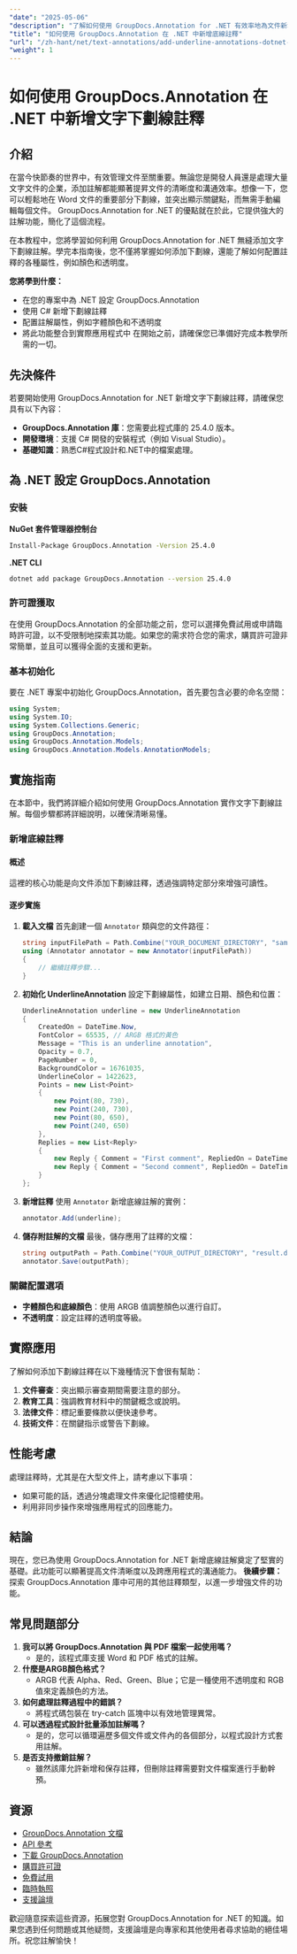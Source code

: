 ```yaml
---
"date": "2025-05-06"
"description": "了解如何使用 GroupDocs.Annotation for .NET 有效率地為文件新增底線註解。輕鬆提昇文件清晰度和溝通能力。"
"title": "如何使用 GroupDocs.Annotation 在 .NET 中新增底線註釋"
"url": "/zh-hant/net/text-annotations/add-underline-annotations-dotnet-groupdocs/"
"weight": 1
---
```


# 如何使用 GroupDocs.Annotation 在 .NET 中新增文字下劃線註釋
## 介紹
在當今快節奏的世界中，有效管理文件至關重要。無論您是開發人員還是處理大量文字文件的企業，添加註解都能顯著提昇文件的清晰度和溝通效率。想像一下，您可以輕鬆地在 Word 文件的重要部分下劃線，並突出顯示關鍵點，而無需手動編輯每個文件。 GroupDocs.Annotation for .NET 的優點就在於此，它提供強大的註解功能，簡化了這個流程。

在本教程中，您將學習如何利用 GroupDocs.Annotation for .NET 無縫添加文字下劃線註解。學完本指南後，您不僅將掌握如何添加下劃線，還能了解如何配置註釋的各種屬性，例如顏色和透明度。

**您將學到什麼：**
- 在您的專案中為 .NET 設定 GroupDocs.Annotation
- 使用 C# 新增下劃線註釋
- 配置註解屬性，例如字體顏色和不透明度
- 將此功能整合到實際應用程式中
在開始之前，請確保您已準備好完成本教學所需的一切。
## 先決條件
若要開始使用 GroupDocs.Annotation for .NET 新增文字下劃線註釋，請確保您具有以下內容：
- **GroupDocs.Annotation 庫**：您需要此程式庫的 25.4.0 版本。
- **開發環境**：支援 C# 開發的安裝程式（例如 Visual Studio）。
- **基礎知識**：熟悉C#程式設計和.NET中的檔案處理。
## 為 .NET 設定 GroupDocs.Annotation
### 安裝
**NuGet 套件管理器控制台**
```bash
Install-Package GroupDocs.Annotation -Version 25.4.0
```
**.NET CLI**
```bash
dotnet add package GroupDocs.Annotation --version 25.4.0
```
### 許可證獲取
在使用 GroupDocs.Annotation 的全部功能之前，您可以選擇免費試用或申請臨時許可證，以不受限制地探索其功能。如果您的需求符合您的需求，購買許可證非常簡單，並且可以獲得全面的支援和更新。
### 基本初始化
要在 .NET 專案中初始化 GroupDocs.Annotation，首先要包含必要的命名空間：
```csharp
using System;
using System.IO;
using System.Collections.Generic;
using GroupDocs.Annotation;
using GroupDocs.Annotation.Models;
using GroupDocs.Annotation.Models.AnnotationModels;
```
## 實施指南
在本節中，我們將詳細介紹如何使用 GroupDocs.Annotation 實作文字下劃線註解。每個步驟都將詳細說明，以確保清晰易懂。
### 新增底線註釋
#### 概述
這裡的核心功能是向文件添加下劃線註釋，透過強調特定部分來增強可讀性。
#### 逐步實施
1. **載入文檔**
   首先創建一個 `Annotator` 類與您的文件路徑：
   ```csharp
   string inputFilePath = Path.Combine("YOUR_DOCUMENT_DIRECTORY", "sample.docx");
   using (Annotator annotator = new Annotator(inputFilePath))
   {
       // 繼續註釋步驟...
   }
   ```
2. **初始化 UnderlineAnnotation**
   設定下劃線屬性，如建立日期、顏色和位置：
   ```csharp
   UnderlineAnnotation underline = new UnderlineAnnotation
   {
       CreatedOn = DateTime.Now,
       FontColor = 65535, // ARGB 格式的黃色
       Message = "This is an underline annotation",
       Opacity = 0.7,
       PageNumber = 0,
       BackgroundColor = 16761035,
       UnderlineColor = 1422623, 
       Points = new List<Point>
       {
           new Point(80, 730),
           new Point(240, 730),
           new Point(80, 650),
           new Point(240, 650)
       },
       Replies = new List<Reply>
       {
           new Reply { Comment = "First comment", RepliedOn = DateTime.Now },
           new Reply { Comment = "Second comment", RepliedOn = DateTime.Now }
       }
   };
   ```
3. **新增註釋**
   使用 `Annotator` 新增底線註解的實例：
   ```csharp
   annotator.Add(underline);
   ```
4. **儲存附註解的文檔**
   最後，儲存應用了註釋的文檔：
   ```csharp
   string outputPath = Path.Combine("YOUR_OUTPUT_DIRECTORY", "result.docx");
   annotator.Save(outputPath);
   ```
### 關鍵配置選項
- **字體顏色和底線顏色**：使用 ARGB 值調整顏色以進行自訂。
- **不透明度**：設定註釋的透明度等級。
## 實際應用
了解如何添加下劃線註釋在以下幾種情況下會很有幫助：
1. **文件審查**：突出顯示審查期間需要注意的部分。
2. **教育工具**：強調教育材料中的關鍵概念或說明。
3. **法律文件**：標記重要條款以便快速參考。
4. **技術文件**：在關鍵指示或警告下劃線。
## 性能考慮
處理註釋時，尤其是在大型文件上，請考慮以下事項：
- 如果可能的話，透過分塊處理文件來優化記憶體使用。
- 利用非同步操作來增強應用程式的回應能力。
## 結論
現在，您已為使用 GroupDocs.Annotation for .NET 新增底線註解奠定了堅實的基礎。此功能可以顯著提高文件清晰度以及跨應用程式的溝通能力。 
**後續步驟：**
探索 GroupDocs.Annotation 庫中可用的其他註釋類型，以進一步增強文件的功能。
## 常見問題部分
1. **我可以將 GroupDocs.Annotation 與 PDF 檔案一起使用嗎？**
   - 是的，該程式庫支援 Word 和 PDF 格式的註解。
2. **什麼是ARGB顏色格式？**
   - ARGB 代表 Alpha、Red、Green、Blue；它是一種使用不透明度和 RGB 值來定義顏色的方法。
3. **如何處理註釋過程中的錯誤？**
   - 將程式碼包裝在 try-catch 區塊中以有效地管理異常。
4. **可以透過程式設計批量添加註解嗎？**
   - 是的，您可以循環遍歷多個文件或文件內的各個部分，以程式設計方式套用註解。
5. **是否支持撤銷註解？**
   - 雖然該庫允許新增和保存註釋，但刪除註釋需要對文件檔案進行手動幹預。
## 資源
- [GroupDocs.Annotation 文檔](https://docs.groupdocs.com/annotation/net/)
- [API 參考](https://reference.groupdocs.com/annotation/net/)
- [下載 GroupDocs.Annotation](https://releases.groupdocs.com/annotation/net/)
- [購買許可證](https://purchase.groupdocs.com/buy)
- [免費試用](https://releases.groupdocs.com/annotation/net/)
- [臨時執照](https://purchase.groupdocs.com/temporary-license/)
- [支援論壇](https://forum.groupdocs.com/c/annotation/) 

歡迎隨意探索這些資源，拓展您對 GroupDocs.Annotation for .NET 的知識。如果您遇到任何問題或其他疑問，支援論壇是向專家和其他使用者尋求協助的絕佳場所。祝您註解愉快！
